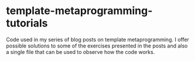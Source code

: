 # template-metaprogramming-tutorials
Code used in my series of blog posts on template metaprogramming. I offer possible solutions to some of the exercises presented in the posts and also a single file that can be used to observe how the code works.
